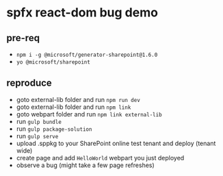 # spfx react-dom bug demo

## pre-req

* `npm i -g @microsoft/generator-sharepoint@1.6.0`
* `yo @microsoft/sharepoint`

## reproduce

* goto external-lib folder and run `npm run dev`
* goto external-lib folder and run `npm link`
* goto webpart folder and run `npm link external-lib`
* run `gulp bundle`
* run `gulp package-solution`
* run `gulp serve`
* upload .sppkg to your SharePoint online test tenant and deploy (tenant wide)
* create page and add `HelloWorld` webpart you just deployed
* observe a bug (might take a few page refreshes)
